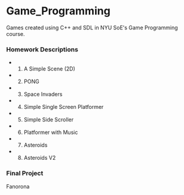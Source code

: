 # Game_Programming
Games created using C++ and SDL in NYU SoE's Game Programming course.

### Homework Descriptions
* 1. A Simple Scene (2D)
* 2. PONG
* 3. Space Invaders
* 4. Simple Single Screen Platformer
* 5. Simple Side Scroller
* 6. Platformer with Music 
* 7. Asteroids
* 8. Asteroids V2

### Final Project
Fanorona
